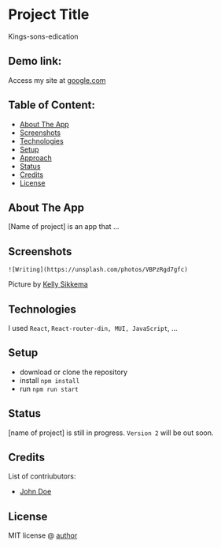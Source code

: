 # Project Title
Kings-sons-edication

## Demo link:
Access my site at [google.com](https://google.com)

## Table of Content:

- [About The App](#about-the-app)
- [Screenshots](#screenshots)
- [Technologies](#technologies)
- [Setup](#setup)
- [Approach](#approach)
- [Status](#status)
- [Credits](#credits)
- [License](#license)

## About The App
[Name of project] is an app that ...

## Screenshots

`![Writing](https://unsplash.com/photos/VBPzRgd7gfc)`

Picture by [Kelly Sikkema](https://unsplash.com/@kellysikkema)

## Technologies
I used `React`, `React-router-din, MUI, JavaScript`, ...

## Setup
- download or clone the repository
- install `npm install` 
- run `npm run start`




## Status
[name of project] is still in progress. `Version 2` will be out soon.

## Credits
List of contriubutors:
- [John Doe](johndoe.com)


## License

MIT license @ [author](author.com)
